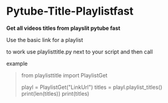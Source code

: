 # Pytube-Title-Playlistfast
**Get all videos titles from playslit pytube fast**

Use the basic link for a playlist 


to work use playlisttitle.py next to your script and then call

example
> from playlisttitle import PlaylistGet
> 
> playl = PlaylistGet("LinkUrl")
> titles = playl.playlist_titles()
> print(len(titles))
> print(titles)


